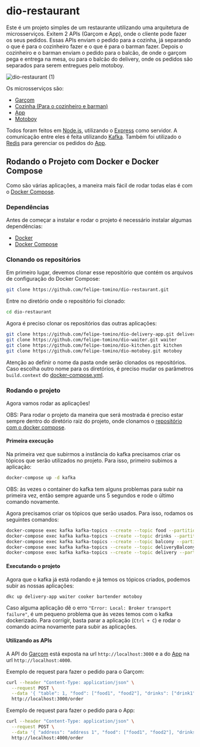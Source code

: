 # dio-restaurant

Este é um projeto simples de um restaurante utilizando uma arquitetura de microsserviços. Exitem 2 APIs (Garçom e App), onde o cliente pode fazer os seus pedidos. Essas APIs enviam o pedido para a cozinha, já separando o que é para o cozinheiro fazer e o que é para o barman fazer. Depois o cozinheiro e o barman enviam o pedido para o balcão, de onde o garçom pega e entrega na mesa, ou para o balcão do delivery, onde os pedidos são separados para serem entregues pelo motoboy.

![dio-restaurant (1)](https://user-images.githubusercontent.com/34447259/91495746-5f993700-e891-11ea-97fc-75dbbdcaf99e.jpg)

Os microsserviços são:

- [Garçom](https://github.com/felipe-tomino/dio-waiter)
- [Cozinha (Para o cozinheiro e barman)](https://github.com/felipe-tomino/dio-kitchen)
- [App](https://github.com/felipe-tomino/dio-delivery-app)
- [Motoboy](https://github.com/felipe-tomino/dio-motoboy)

Todos foram feitos em [Node.js](https://nodejs.org/en/), utilizando o [Express](https://expressjs.com/) como servidor. A comunicação entre eles é feita utilizando [Kafka](https://kafka.apache.org/). Também foi utilizado o [Redis](https://redis.io/) para gerenciar os pedidos do [App](https://github.com/felipe-tomino/dio-delivery-app).

## Rodando o Projeto com Docker e Docker Compose

Como são várias aplicações, a maneira mais fácil de rodar todas elas é com o [Docker Compose](https://docs.docker.com/compose/).

### Dependências

Antes de começar a instalar e rodar o projeto é necessário instalar algumas dependências:

- [Docker](https://www.docker.com/)
- [Docker Compose](https://docs.docker.com/compose/)

### Clonando os repositórios

Em primeiro lugar, devemos clonar esse repositório que contém os arquivos de configuração do Docker Compose:

```bash
git clone https://github.com/felipe-tomino/dio-restaurant.git
```

Entre no diretório onde o repositório foi clonado:

```bash
cd dio-restaurant
```

Agora é preciso clonar os repositórios das outras aplicações:

```bash
git clone https://github.com/felipe-tomino/dio-delivery-app.git delivery-app
git clone https://github.com/felipe-tomino/dio-waiter.git waiter
git clone https://github.com/felipe-tomino/dio-kitchen.git kitchen
git clone https://github.com/felipe-tomino/dio-motoboy.git motoboy
```

Atenção ao definir o nome da pasta onde serão clonados os repositórios. Caso escolha outro nome para os diretórios, é preciso mudar os parâmetros `build.context` do [docker-compose.yml](https://github.com/felipe-tomino/dio-restaurant/blob/master/docker-compose.yml).

### Rodando o projeto

Agora vamos rodar as aplicações!

OBS: Para rodar o projeto da maneira que será mostrada é preciso estar sempre dentro do diretório raiz do projeto, onde clonamos o [repositório com o docker compose](https://github.com/felipe-tomino/dio-restaurant).

#### Primeira execução

Na primeira vez que subirmos a instância do kafka precisamos criar os tópicos que serão utilizados no projeto. Para isso, primeiro subimos a aplicação:

```bash
docker-compose up -d kafka
```

OBS: às vezes o container do kafka tem alguns problemas para subir na primeira vez, então sempre aguarde uns 5 segundos e rode o último comando novamente.

Agora precisamos criar os tópicos que serão usados. Para isso, rodamos os seguintes comandos:

```bash
docker-compose exec kafka kafka-topics --create --topic food --partitions 4 --replication-factor 1 --if-not-exists --zookeeper zookeeper:2181
docker-compose exec kafka kafka-topics --create --topic drinks --partitions 4 --replication-factor 1 --if-not-exists --zookeeper zookeeper:2181
docker-compose exec kafka kafka-topics --create --topic balcony --partitions 4 --replication-factor 1 --if-not-exists --zookeeper zookeeper:2181
docker-compose exec kafka kafka-topics --create --topic deliveryBalcony --partitions 4 --replication-factor 1 --if-not-exists --zookeeper zookeeper:2181
docker-compose exec kafka kafka-topics --create --topic delivery --partitions 4 --replication-factor 1 --if-not-exists --zookeeper zookeeper:2181
```

#### Executando o projeto

Agora que o kafka já está rodando e já temos os tópicos criados, podemos subir as nossas aplicações:

```bash
dkc up delivery-app waiter cooker bartender motoboy
```

Caso alguma aplicação dê o erro `"Error: Local: Broker transport failure"`, é um pequeno problema que às vezes temos com o kafka dockerizado. Para corrigir, basta parar a aplicação (`Ctrl + C`) e rodar o comando acima novamente para subir as aplicações.

#### Utilizando as APIs

A API do [Garçom](https://github.com/felipe-tomino/dio-waiter) está exposta na url `http://localhost:3000` e a do [App](https://github.com/felipe-tomino/dio-delivery-app) na url `http://localhost:4000`.

Exemplo de request para fazer o pedido para o Garçom:

```bash
curl --header "Content-Type: application/json" \
  --request POST \
  --data '{ "table": 1, "food": ["food1", "food2"], "drinks": ["drink1", "drink2"] }' \
  http://localhost:3000/order
```

Exemplo de request para fazer o pedido para o App:

```bash
curl --header "Content-Type: application/json" \
  --request POST \
  --data '{ "address": "address 1", "food": ["food1", "food2"], "drinks": ["drink1", "drink2"] }' \
  http://localhost:4000/order
```

